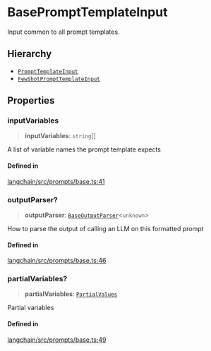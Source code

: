 BasePromptTemplateInput
=======================

Input common to all prompt templates.

Hierarchy[](#hierarchy "Direct link to Hierarchy")
---------------------------------------------------

*   [`PromptTemplateInput`](/docs/api/prompts/interfaces/PromptTemplateInput)
*   [`FewShotPromptTemplateInput`](/docs/api/prompts/interfaces/FewShotPromptTemplateInput)

Properties[](#properties "Direct link to Properties")
------------------------------------------------------

### inputVariables[](#inputvariables "Direct link to inputVariables")

> **inputVariables**: `string`\[\]

A list of variable names the prompt template expects

#### Defined in[](#defined-in "Direct link to Defined in")

[langchain/src/prompts/base.ts:41](https://github.com/hwchase17/langchainjs/blob/1c1274d/langchain/src/prompts/base.ts#L41)

### outputParser?[](#outputparser "Direct link to outputParser?")

> **outputParser**: [`BaseOutputParser`](/docs/api/schema_output_parser/classes/BaseOutputParser)<`unknown`\>

How to parse the output of calling an LLM on this formatted prompt

#### Defined in[](#defined-in-1 "Direct link to Defined in")

[langchain/src/prompts/base.ts:46](https://github.com/hwchase17/langchainjs/blob/1c1274d/langchain/src/prompts/base.ts#L46)

### partialVariables?[](#partialvariables "Direct link to partialVariables?")

> **partialVariables**: [`PartialValues`](/docs/api/schema/types/PartialValues)

Partial variables

#### Defined in[](#defined-in-2 "Direct link to Defined in")

[langchain/src/prompts/base.ts:49](https://github.com/hwchase17/langchainjs/blob/1c1274d/langchain/src/prompts/base.ts#L49)